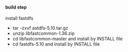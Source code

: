 #### build step
install fastdfs
- tar -zxvf astdfs-5.10.tar.gz
- unzip libfastcommon-1.36.zip
- cd libfastcommon-master and install by INSTALL file
- cd fastdfs-5.10 and install by INSTALL file
